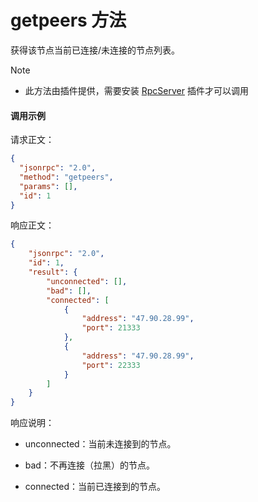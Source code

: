 # getpeers 方法

获得该节点当前已连接/未连接的节点列表。
> [!Note]
>
> - 此方法由插件提供，需要安装 [RpcServer](https://github.com/neo-project/neo-modules/releases) 插件才可以调用

#### 调用示例

请求正文：

```json
{
  "jsonrpc": "2.0",
  "method": "getpeers",
  "params": [],
  "id": 1
}
```

响应正文：

```json
{
    "jsonrpc": "2.0",
    "id": 1,
    "result": {
        "unconnected": [],
        "bad": [],
        "connected": [
            {
                "address": "47.90.28.99",
                "port": 21333
            },
            {
                "address": "47.90.28.99",
                "port": 22333
            }
        ]
    }
}
```

响应说明：

- unconnected：当前未连接到的节点。

- bad：不再连接（拉黑）的节点。

- connected：当前已连接到的节点。
